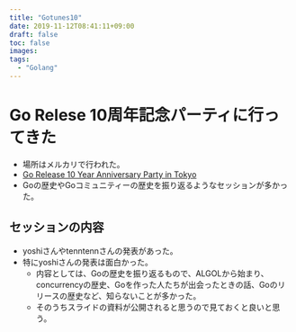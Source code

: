 ```yaml
---
title: "Gotunes10"
date: 2019-11-12T08:41:11+09:00
draft: false
toc: false
images:
tags: 
  - "Golang"
---
```

# Go Relese 10周年記念パーティに行ってきた
* 場所はメルカリで行われた。
* [Go Release 10 Year Anniversary Party in Tokyo](https://gocon.connpass.com/event/153665/)
* Goの歴史やGoコミュニティーの歴史を振り返るようなセッションが多かった。

## セッションの内容
* yoshiさんやtenntennさんの発表があった。
* 特にyoshiさんの発表は面白かった。
  * 内容としては、Goの歴史を振り返るもので、ALGOLから始まり、concurrencyの歴史、Goを作った人たちが出会ったときの話、Goのリリースの歴史など、知らないことが多かった。
  * そのうちスライドの資料が公開されると思うので見ておくと良いと思う。